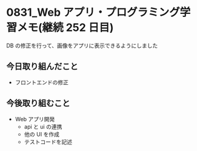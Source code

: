 # 0831_Web アプリ・プログラミング学習メモ(継続 252 日目)

DB の修正を行って、画像をアプリに表示できるようにしました

## 今日取り組んだこと

- フロントエンドの修正

## 今後取り組むこと

- Web アプリ開発
  - api と ui の連携
  - 他の UI を作成
  - テストコードを記述
